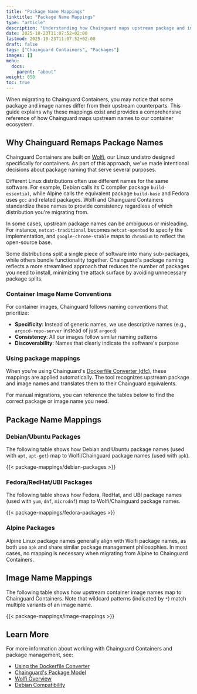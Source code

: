 ```yaml
---
title: "Package Name Mappings"
linktitle: "Package Name Mappings"
type: "article"
description: "Understanding how Chainguard maps upstream package and image names to Chainguard Containers"
date: 2025-10-23T11:07:52+02:00
lastmod: 2025-10-23T11:07:52+02:00
draft: false
tags: ["Chainguard Containers", "Packages"]
images: []
menu:
  docs:
    parent: "about"
weight: 050
toc: true
---
```


When migrating to Chainguard Containers, you may notice that some package and image names differ from their upstream counterparts. This guide explains why these mappings exist and provides a comprehensive reference of how Chainguard maps upstream names to our container ecosystem.

## Why Chainguard Remaps Package Names

Chainguard Containers are built on [Wolfi](/open-source/wolfi/overview/), our Linux undistro designed specifically for containers. As part of this approach, we've made intentional decisions about package naming that serve several purposes.

Different Linux distributions often use different names for the same software. For example, Debian calls its C compiler package `build-essential`, while Alpine calls the equivalent package `build-base` and Fedora uses `gcc` and related packages. Wolfi and Chainguard Containers standardize these names to provide consistency regardless of which distribution you're migrating from.

In some cases, upstream package names can be ambiguous or misleading. For instance, `netcat-traditional` becomes `netcat-openbsd` to specify the implementation, and `google-chrome-stable` maps to `chromium` to reflect the open-source base.

Some distributions split a single piece of software into many sub-packages, while others bundle functionality together. Chainguard's package naming reflects a more streamlined approach that reduces the number of packages you need to install, minimizing the attack surface by avoiding unnecessary package splits.

### Container Image Name Conventions

For container images, Chainguard follows naming conventions that prioritize:
- **Specificity**: Instead of generic names, we use descriptive names (e.g., `argocd-repo-server` instead of just `argocd`)
- **Consistency**: All our images follow similar naming patterns
- **Discoverability**: Names that clearly indicate the software's purpose


### Using package mappings

When you're using Chainguard's [Dockerfile Converter (dfc)](/chainguard/migration/dockerfile-conversion/), these mappings are applied automatically. The tool recognizes upstream package and image names and translates them to their Chainguard equivalents.

For manual migrations, you can reference the tables below to find the correct package or image name you need.


## Package Name Mappings

### Debian/Ubuntu Packages

The following table shows how Debian and Ubuntu package names (used with `apt`, `apt-get`) map to Wolfi/Chainguard package names (used with `apk`).

{{< package-mappings/debian-packages >}}

### Fedora/RedHat/UBI Packages

The following table shows how Fedora, RedHat, and UBI package names (used with `yum`, `dnf`, `microdnf`) map to Wolfi/Chainguard package names.

{{< package-mappings/fedora-packages >}}

### Alpine Packages

Alpine Linux package names generally align with Wolfi package names, as both use `apk` and share similar package management philosophies. In most cases, no mapping is necessary when migrating from Alpine to Chainguard Containers.

## Image Name Mappings

The following table shows how upstream container image names map to Chainguard Containers. Note that wildcard patterns (indicated by `*`) match multiple variants of an image name.

{{< package-mappings/image-mappings >}}

## Learn More

For more information about working with Chainguard Containers and package management, see:
- [Using the Dockerfile Converter](/chainguard/migration/dockerfile-conversion/)
- [Chainguard's Package Model](/chainguard/chainguard-images/features/packages/package-model/)
- [Wolfi Overview](/open-source/wolfi/overview/)
- [Debian Compatibility](/chainguard/migration/compatibility/debian-compatibility/)

